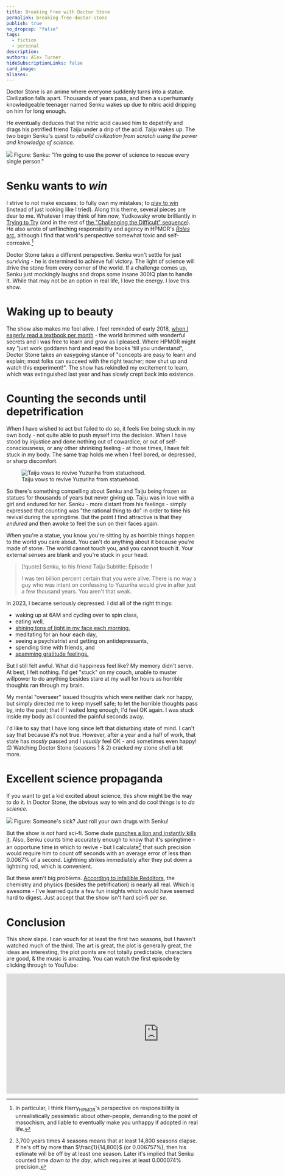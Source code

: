 ```yaml
---
title: Breaking Free with Doctor Stone
permalink: breaking-free-doctor-stone
publish: true
no_dropcap: "false"
tags:
  - fiction
  - personal
description: 
authors: Alex Turner
hideSubscriptionLinks: false
card_image: 
aliases:
---
```


Doctor Stone is an anime where everyone suddenly turns into a statue. Civilization falls apart. Thousands of years pass, and then a superhumanly knowledgeable teenager named Senku wakes up due to nitric acid dripping on him for long enough.

He eventually deduces that the nitric acid caused him to depetrify and drags his petrified friend Taiju under a drip of the acid. Taiju wakes up. The two begin Senku's quest to _rebuild civilization from scratch using the power and knowledge of science._

![](11175928.jpg)
Figure: Senku: "I’m going to use the power of science to rescue every single person."

# Senku wants to _win_

I strive to not make excuses; to fully own my mistakes; to [play to win](/emotionally-confronting-doom) (instead of just looking like I tried). Along this theme, several pieces are dear to me. Whatever I may think of him now, Yudkowsky wrote brilliantly in [Trying to Try](https://readthesequences.com/Trying-To-Try) (and in the rest of [the "Challenging the Difficult" sequence](https://www.readthesequences.com/Challenging-The-Difficult-Sequence)). He also wrote of unflinching responsibility and agency in HPMOR's [_Roles_ arc](https://hpmor.com/chapter/90), although I find that work's perspective somewhat toxic and self-corrosive.[^toxic]

[^toxic]: In particular, I think Harry<sub>HPMOR</sub>'s perspective on responsibility is unrealistically pessimistic about other-people, demanding to the point of masochism, and liable to eventually make you unhappy if adopted in real life.

Doctor Stone takes a different perspective. Senku won't settle for just _surviving_ - he is determined to achieve full victory. The light of science will drive the stone from every corner of the world.  If a challenge comes up, Senku just mockingly laughs and drops some insane 300IQ plan to handle it. While that may not be an option in real life, I love the energy. I love this show.

# Waking up to beauty

The show also makes me feel alive. I feel reminded of early 2018, [when I eagerly read a textbook per month](/posts#becoming-stronger) - the world brimmed with wonderful secrets and I was free to learn and grow as I pleased. Where HPMOR might say "just work goddamn hard and read the books 'till you understand", Doctor Stone takes an easygoing stance of "concepts are easy to learn and explain; most folks can succeed with the right teacher; now shut up and watch this experiment!". The show has rekindled my excitement to learn, which was extinguished last year and has slowly crept back into existence.

# Counting the seconds until depetrification

When I have wished to act but failed to do so, it feels like being stuck in my own body - not quite able to push myself into the decision. When I have stood by injustice and done nothing out of cowardice, or out of self-consciousness, or any other shrinking feeling - at those times, I have felt stuck in my body. The same trap holds me when I feel bored, or depressed, or sharp discomfort.

<figure class="float-right">
<img src="/asset_staging/taiju_and_yuzuriha.png" alt="Taiju vows to revive Yuzuriha from statuehood."/>
<figcaption>Taiju vows to revive Yuzuriha from statuehood.</figcaption>
</figure>

So there's something compelling about Senku and Taiju being frozen as statues for thousands of years but never giving up. Taiju was in love with a girl and endured for her. Senku - more distant from his feelings - simply expressed that counting was "the rational thing to do" in order to time his revival during the springtime. But the point I find attractive is that they _endured_ and then awoke to feel the sun on their faces again.

When you're a statue, you know you're sitting by as horrible things happen to the world you care about. You can't do anything about it because you're made of stone. The world cannot touch you, and you cannot touch it. Your external senses are blank and you're stuck in your head.

> [!quote] Senku, to his friend Taiju
> Subtitle: Episode 1
>
> I was ten billion percent certain that you were alive. There is no way a guy who was intent on confessing to Yuzuriha would give in after just a few thousand years. You aren't that weak.

In 2023, I became seriously depressed. I did all of the right things:
- waking up at 6AM and cycling over to spin class,
- eating well,
- [shining tons of light in my face each morning,](https://www.health.harvard.edu/blog/light-therapy-not-just-for-seasonal-depression-202210282840)
- meditating for an hour each day,
- seeing a psychiatrist and getting on antidepressants,
- spending time with friends, and
- [spamming gratitude feelings.](https://duckduckgo.com/?q=gratitude+depression&ia=web)

But I still felt awful. What did happiness feel like? My memory didn't serve. At best, I felt nothing. I'd get "stuck" on my couch, unable to muster willpower to do anything besides stare at my wall for hours as horrible thoughts ran through my brain.

My mental "overseer" issued thoughts which were neither dark nor happy, but simply directed me to keep myself safe; to let the horrible thoughts pass by, into the past; that if I waited long enough, I'd feel OK again. I was stuck inside my body as I counted the painful seconds away.

I'd like to say that I have long since left that disturbing state of mind. I can't say that because it's not true. However, after a year and a half of work, that state has _mostly_ passed and I _usually_ feel OK - and sometimes even happy! 😊 Watching Doctor Stone (seasons 1 & 2) cracked my stone shell a bit more.

# Excellent science propaganda

If you want to get a kid excited about science, this show might be the way to do it. In Doctor Stone, the obvious way to win and do cool things is to _do science_.

![](senku_invents_sulfa.png)
Figure: Someone's sick? Just roll your own drugs with Senku!

But the show is _not_ hard sci-fi. Some dude [punches a lion and instantly kills it](https://youtube.com/clip/UgkxiGuzKeb6FwX0_sgMax0qn7USppfjMdr1?si=bdmd5KRJ4N7DlXy7). Also, Senku counts time accurately enough to know that it's springtime - an opportune time in which to revive - but I calculate[^seconds] that such precision would require him to count off seconds with an average error of less than 0.0067% of a second. Lightning strikes immediately after they put down a lightning rod, which is convenient.

But these aren't big problems. [According to infallible Redditors](https://www.reddit.com/r/DrStone/comments/oihl53/is_this_series_scientifically_accurate/), the chemistry and physics (besides the petrification) is nearly all real. Which is awesome - I've learned quite a few fun insights which would have seemed hard to digest. Just accept that the show isn't hard sci-fi _per se_.

[^seconds]: 3,700 years times 4 seasons means that at least 14,800 seasons elapse. If he's off by more than $\frac{1}{14,800}$ (or 0.006757%), then his estimate will be off by at least one season. Later it's implied that Senku counted time _down to the day_, which requires at least 0.000074% precision.

# Conclusion

This show slaps.  I can vouch for at least the first two seasons, but I haven't watched much of the third. The art is great, the plot is generally great, the ideas are interesting, the plot points are not totally predictable, characters are good, & the music is amazing. You can watch the first episode by clicking through to YouTube:

<iframe width="800" height="315" src="https://www.youtube.com/embed/5ILlar1UJ88?si=KYUNPFOsmHw0Z43p" title="YouTube video player" frameborder="0" allow="accelerometer; autoplay; clipboard-write; encrypted-media; gyroscope; picture-in-picture; web-share" referrerpolicy="strict-origin-when-cross-origin"></iframe>
